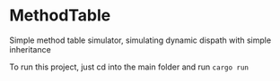 # MethodTable
Simple method table simulator, simulating dynamic dispath with simple inheritance

To run this project, just cd into the main folder and run `cargo run`
